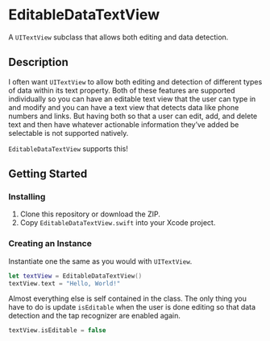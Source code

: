 # EditableDataTextView

A `UITextView` subclass that allows both editing and data detection.

## Description

I often want `UITextView` to allow both editing and detection of different types of data within its text property. Both of these features are supported individually so you can have an editable text view that the user can type in and modify and you can have a text view that detects data like phone numbers and links. But having both so that a user can edit, add, and delete text and then have whatever actionable information they’ve added be selectable is not supported natively.

`EditableDataTextView` supports this!

## Getting Started

### Installing

1. Clone this repository or download the ZIP.
2. Copy `EditableDataTextView.swift` into your Xcode project.

### Creating an Instance

Instantiate one the same as you would with `UITextView`.

```swift
let textView = EditableDataTextView()
textView.text = "Hello, World!"
```

Almost everything else is self contained in the class. The only thing you have to do is update `isEditable` when the user is done editing so that data detection and the tap recognizer are enabled again.

```swift
textView.isEditable = false
```
